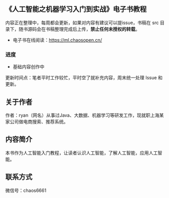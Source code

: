 ## 《人工智能之机器学习入门到实战》电子书教程


内容正在整理中，每周都会更新，如果对内容有建议可以提issue，书稿在 src 目录下，随书源码会在书稿整理完成后上传，**禁止任何未授权的转载**。

- 电子书在线阅读：https://ml.chaosopen.cn/


### 进度

- 基础内容创作中

更新时间点：笔者平时工作较忙，平时空了就补充内容，周末统一处理 Issue 和更新。

## 关于作者

作者：ryan（网名）从事过Java、大数据、机器学习等研发工作，现就职上海某家公司做电商搜索、推荐系统。

## 内容简介

本书作为人工智能入门教程，让读者认识人工智能，了解人工智能，应用人工智能。

## 联系方式
微信号：chaos6661